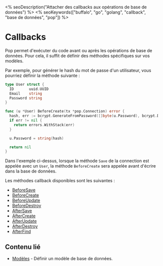 <% seoDescription("Attacher des callbacks aux opérations de base de données") %>
<% seoKeywords(["buffalo", "go", "golang", "callback", "base de données", "pop"]) %>

# Callbacks

Pop permet d'exécuter du code avant ou après les opérations de base de données. Pour cela, il suffit de définir des méthodes spécifiques sur vos modèles.

Par exemple, pour générer le hash du mot de passe d'un utilisateur, vous pourriez définir la méthode suivante :

```go
type User struct {
  ID       uuid.UUID
  Email    string
  Password string
}

func (u *User) BeforeCreate(tx *pop.Connection) error {
  hash, err := bcrypt.GenerateFromPassword([]byte(u.Password), bcrypt.DefaultCost)
  if err != nil {
    return errors.WithStack(err)
  }

  u.Password = string(hash)

  return nil
}
```

Dans l'exemple ci-dessus, lorsque la méthode `Save` de la connection est appelée avec un `User`, la méthode `BeforeCreate` sera appelée avant d'écrire dans la base de données.

Les méthodes callback disponibles sont les suivantes :

* [BeforeSave](https://godoc.org/github.com/gobuffalo/pop#BeforeSaveable)
* [BeforeCreate](https://godoc.org/github.com/gobuffalo/pop#BeforeCreateable)
* [BeforeUpdate](https://godoc.org/github.com/gobuffalo/pop#BeforeUpdateable)
* [BeforeDestroy](https://godoc.org/github.com/gobuffalo/pop#BeforeDestroyable)
* [AfterSave](https://godoc.org/github.com/gobuffalo/pop#AfterSaveable)
* [AfterCreate](https://godoc.org/github.com/gobuffalo/pop#AfterCreateable)
* [AfterUpdate](https://godoc.org/github.com/gobuffalo/pop#AfterUpdateable)
* [AfterDestroy](https://godoc.org/github.com/gobuffalo/pop#AfterDestroyable)
* [AfterFind](https://godoc.org/github.com/gobuffalo/pop#AfterFindable)

## Contenu lié

* [Modèles](/fr/docs/db/models) - Définir un modèle de base de données.